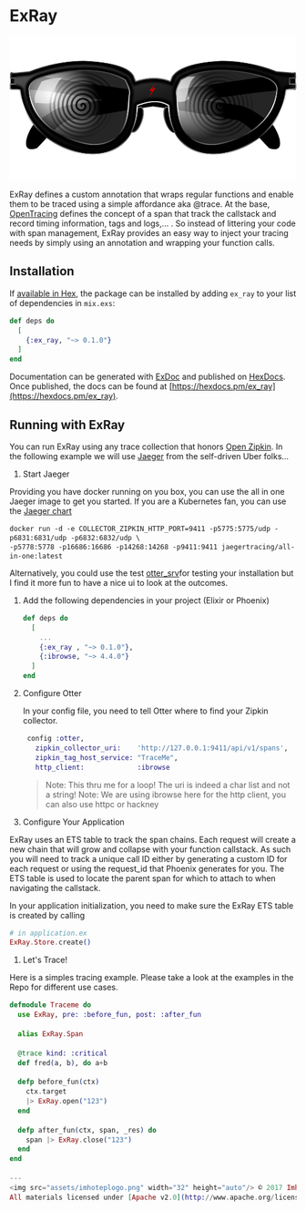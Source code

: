 # ExRay

<div align="center" style="margin-top:10px;">
  <img src="assets/xray.png"/>
</div>

ExRay defines a custom annotation that wraps regular functions and enable
them to be traced using a simple affordance aka @trace. At the base,
[OpenTracing](http://opentracing.io/) defines the concept of a span that
track the callstack and record timing information, tags and logs,... .
So instead of littering your code with span management, ExRay provides an
easy way to inject your tracing needs by simply using an annotation and
wrapping your function calls.


## Installation

If [available in Hex](https://hex.pm/docs/publish), the package can be installed
by adding `ex_ray` to your list of dependencies in `mix.exs`:

```elixir
def deps do
  [
    {:ex_ray, "~> 0.1.0"}
  ]
end
```

Documentation can be generated with [ExDoc](https://github.com/elixir-lang/ex_doc)
and published on [HexDocs](https://hexdocs.pm). Once published, the docs can
be found at [https://hexdocs.pm/ex_ray](https://hexdocs.pm/ex_ray).

## Running with ExRay

You can run ExRay using any trace collection that honors
[Open Zipkin](https://github.com/openzipkin). In the following example we will use
[Jaeger](https://uber.github.io/jaeger) from the self-driven Uber folks...

1. Start Jaeger

  Providing you have docker running on you box, you can use the all in one Jaeger
  image to get you started. If you are a Kubernetes fan, you can use the
  [Jaeger chart](https://github.com/kubernetes/charts/tree/master/incubator/jaeger)

  ```shell
  docker run -d -e COLLECTOR_ZIPKIN_HTTP_PORT=9411 -p5775:5775/udp -p6831:6831/udp -p6832:6832/udp \
  -p5778:5778 -p16686:16686 -p14268:14268 -p9411:9411 jaegertracing/all-in-one:latest
  ```

  Alternatively, you could use the test [otter_srv](https://github.com/Bluehouse-Technology/otter_srv)for testing your installation but I find it more fun to have a nice ui to look at the outcomes.

1. Add the following dependencies in your project (Elixir or Phoenix)

    ```elixir
    def deps do
      [
        ...
        {:ex_ray , "~> 0.1.0"},
        {:ibrowse, "~> 4.4.0"}
      ]
    end
    ```

1. Configure Otter

   In your config file, you need to tell Otter where to find your Zipkin collector.

   ```elixir
    config :otter,
      zipkin_collector_uri:    'http://127.0.0.1:9411/api/v1/spans',
      zipkin_tag_host_service: "TraceMe",
      http_client:             :ibrowse
    ```

    > Note: This thru me for a loop! The uri is indeed a char list and not a string!
    > Note: We are using ibrowse here for the http client, you can also use httpc or
    hackney

1. Configure Your Application

  ExRay uses an ETS table to track the span chains. Each request will create a new chain that
  will grow and collapse with your function callstack. As such you will need to track a unique
  call ID either by generating a custom ID for each request or using the request_id that Phoenix
  generates for you. The ETS table is used to locate the parent span for which to attach to when
  navigating the callstack.

  In your application initialization, you need to make sure the ExRay ETS table is created by calling

  ```elixir
  # in application.ex
  ExRay.Store.create()
  ```

1. Let's Trace!

  Here is a simples tracing example. Please take a look at the examples in the Repo for
  different use cases.

  ```elixir
  defmodule Traceme do
    use ExRay, pre: :before_fun, post: :after_fun

    alias ExRay.Span

    @trace kind: :critical
    def fred(a, b), do a+b

    defp before_fun(ctx)
      ctx.target
      |> ExRay.open("123")
    end

    defp after_fun(ctx, span, _res) do
      span |> ExRay.close("123")
    end
  end

  ---
<img src="assets/imhoteplogo.png" width="32" height="auto"/> © 2017 Imhotep Software LLC.
All materials licensed under [Apache v2.0](http://www.apache.org/licenses/LICENSE-2.0)